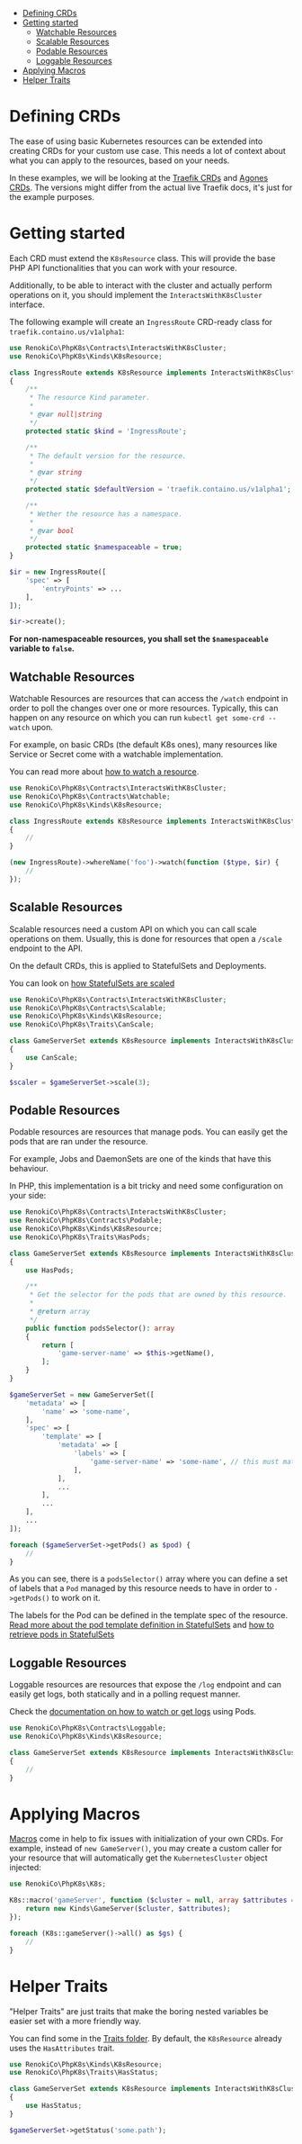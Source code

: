 - [Defining CRDs](#defining-crds)
- [Getting started](#getting-started)
  - [Watchable Resources](#watchable-resources)
  - [Scalable Resources](#scalable-resources)
  - [Podable Resources](#podable-resources)
  - [Loggable Resources](#loggable-resources)
- [Applying Macros](#applying-macros)
- [Helper Traits](#helper-traits)

# Defining CRDs

The ease of using basic Kubernetes resources can be extended into creating CRDs for your custom use case. This needs a lot of context about what you can apply to the resources, based on your needs.

In these examples, we will be looking at the [Traefik CRDs](https://doc.traefik.io/traefik/routing/providers/kubernetes-crd) and [Agones CRDs](https://github.com/googleforgames/agones/tree/main/install/helm/agones/templates/crds). The versions might differ from the actual live Traefik docs, it's just for the example purposes.

# Getting started

Each CRD must extend the `K8sResource` class. This will provide the base PHP API functionalities that you can work with your resource.

Additionally, to be able to interact with the cluster and actually perform operations on it, you should implement the `InteractsWithK8sCluster` interface.


The following example will create an `IngressRoute` CRD-ready class for `traefik.containo.us/v1alpha1`:

```php
use RenokiCo\PhpK8s\Contracts\InteractsWithK8sCluster;
use RenokiCo\PhpK8s\Kinds\K8sResource;

class IngressRoute extends K8sResource implements InteractsWithK8sCluster
{
    /**
     * The resource Kind parameter.
     *
     * @var null|string
     */
    protected static $kind = 'IngressRoute';

    /**
     * The default version for the resource.
     *
     * @var string
     */
    protected static $defaultVersion = 'traefik.containo.us/v1alpha1';

    /**
     * Wether the resource has a namespace.
     *
     * @var bool
     */
    protected static $namespaceable = true;
}

$ir = new IngressRoute([
    'spec' => [
        'entryPoints' => ...
    ],
]);

$ir->create();
```

**For non-namespaceable resources, you shall set the `$namespaceable` variable to `false`.**

## Watchable Resources

Watchable Resources are resources that can access the `/watch` endpoint in order to poll the changes over one or more resources. Typically, this can happen on any resource on which you can run `kubectl get some-crd --watch` upon.

For example, on basic CRDs (the default K8s ones), many resources like Service or Secret come with a watchable implementation.

You can read more about [how to watch a resource](RESOURCES-GETTING-STARTED.md#watch-resource).

```php
use RenokiCo\PhpK8s\Contracts\InteractsWithK8sCluster;
use RenokiCo\PhpK8s\Contracts\Watchable;
use RenokiCo\PhpK8s\Kinds\K8sResource;

class IngressRoute extends K8sResource implements InteractsWithK8sCluster, Watchable
{
    //
}

(new IngressRoute)->whereName('foo')->watch(function ($type, $ir) {
    //
});
```

## Scalable Resources

Scalable resources need a custom API on which you can call scale operations on them. Usually, this is done for resources that open a `/scale` endpoint to the API.

On the default CRDs, this is applied to StatefulSets and Deployments.

You can look on [how StatefulSets are scaled](kinds/StatefulSet.md#scaling)

```php
use RenokiCo\PhpK8s\Contracts\InteractsWithK8sCluster;
use RenokiCo\PhpK8s\Contracts\Scalable;
use RenokiCo\PhpK8s\Kinds\K8sResource;
use RenokiCo\PhpK8s\Traits\CanScale;

class GameServerSet extends K8sResource implements InteractsWithK8sCluster, Scalable
{
    use CanScale;
}

$scaler = $gameServerSet->scale(3);
```

## Podable Resources

Podable resources are resources that manage pods. You can easily get the pods that are ran under the resource.

For example, Jobs and DaemonSets are one of the kinds that have this behaviour.

In PHP, this implementation is a bit tricky and need some configuration on your side:

```php
use RenokiCo\PhpK8s\Contracts\InteractsWithK8sCluster;
use RenokiCo\PhpK8s\Contracts\Podable;
use RenokiCo\PhpK8s\Kinds\K8sResource;
use RenokiCo\PhpK8s\Traits\HasPods;

class GameServerSet extends K8sResource implements InteractsWithK8sCluster, Podable
{
    use HasPods;

    /**
     * Get the selector for the pods that are owned by this resource.
     *
     * @return array
     */
    public function podsSelector(): array
    {
        return [
            'game-server-name' => $this->getName(),
        ];
    }
}

$gameServerSet = new GameServerSet([
    'metadata' => [
        'name' => 'some-name',
    ],
    'spec' => [
        'template' => [
            'metadata' => [
                'labels' => [
                    'game-server-name' => 'some-name', // this must match
                ],
            ],
            ...
        ],
        ...
    ],
    ...
]);

foreach ($gameServerSet->getPods() as $pod) {
    //
}
```

As you can see, there is a `podsSelector()` array where you can define a set of labels that a `Pod` managed by this resource needs to have in order to `->getPods()` to work on it.

The labels for the Pod can be defined in the template spec of the resource. [Read more about the pod template definition in StatefulSets](kinds/StatefulSet.md#example) and [how to retrieve pods in StatefulSets](kinds/StatefulSet.md#getting-pods)


## Loggable Resources

Loggable resources are resources that expose the `/log` endpoint and can easily get logs, both statically and in a polling request manner.

Check the [documentation on how to watch or get logs](kinds/Pod.md#pod-logs) using Pods.

```php
use RenokiCo\PhpK8s\Contracts\Loggable;
use RenokiCo\PhpK8s\Kinds\K8sResource;

class GameServerSet extends K8sResource implements InteractsWithK8sCluster, Loggable
{
    //
}
```

# Applying Macros

[Macros](kinds/Resource.md#macros) come in help to fix issues with initialization of your own CRDs. For example, instead of `new GameServer()`, you may create a custom caller for your resource that will automatically get the `KubernetesCluster` object injected:

```php
use RenokiCo\PhpK8s\K8s;

K8s::macro('gameServer', function ($cluster = null, array $attributes = []) {
    return new Kinds\GameServer($cluster, $attributes);
});

foreach (K8s::gameServer()->all() as $gs) {
    //
}
```

# Helper Traits

"Helper Traits" are just traits that make the boring nested variables be easier set with a more friendly way.

You can find some in the [Traits folder](../../tree/master/src/Traits). By default, the `K8sResource` already uses the `HasAttributes` trait.

```php
use RenokiCo\PhpK8s\Kinds\K8sResource;
use RenokiCo\PhpK8s\Traits\HasStatus;

class GameServerSet extends K8sResource implements InteractsWithK8sCluster
{
    use HasStatus;
}

$gameServerSet->getStatus('some.path');
```
